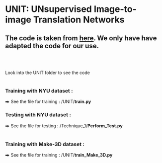 # UNIT: UNsupervised Image-to-image Translation Networks

## The code is taken from [here](https://github.com/mingyuliutw/UNIT). We only have have adapted the code for our use.

<br/>
<br/>


Look into the UNIT folder to see the code 
<br/>
<br/>
### **Training with NYU dataset** :
      
⮕ See the file for training : /UNIT/**train.py** <br/>

### **Testing with NYU dataset** :
      
⮕ See the file for testing : /Technique_1/**Perform_Test.py** <br/>
<br/>

### **Training with Make-3D dataset** :
      
⮕ See the file for training : /UNIT/**train_Make_3D.py** <br/>
